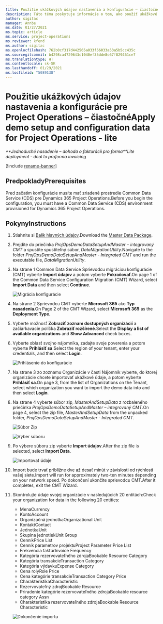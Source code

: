 ```yaml
---
title: Použitie ukážkových údajov nastavenia a konfigurácie – čiastočné
description: Táto téma poskytuje informácie o tom, ako použiť ukážkové údaje nastavenia a konfigurácie pre Project Operations.
author: sigitac
manager: Annbe
ms.date: 01/27/2021
ms.topic: article
ms.service: project-operations
ms.reviewer: kfend
ms.author: sigitac
ms.openlocfilehash: 762b0cf317d442565a033f56033a53a5b5cc435c
ms.sourcegitcommit: b4298ca4729643c1040ef35dde8c67f829461ce7
ms.translationtype: HT
ms.contentlocale: sk-SK
ms.lasthandoff: 01/29/2021
ms.locfileid: "5089138"
---
```

# <a name="apply-demo-setup-and-configuration-data-for-project-operations---lite"></a><span data-ttu-id="0686d-103">Použitie ukážkových údajov nastavenia a konfigurácie pre Project Operations – čiastočné</span><span class="sxs-lookup"><span data-stu-id="0686d-103">Apply demo setup and configuration data for Project Operations - lite</span></span> 

<span data-ttu-id="0686d-104">_\*\*Jednoduché nasadenie – dohoda o fakturácii pro forma_</span><span class="sxs-lookup"><span data-stu-id="0686d-104">_\*\*Lite deployment - deal to proforma invoicing_</span></span>

[!include [rename-banner](~/includes/cc-data-platform-banner.md)]

## <a name="prerequisites"></a><span data-ttu-id="0686d-105">Predpoklady</span><span class="sxs-lookup"><span data-stu-id="0686d-105">Prerequisites</span></span>

<span data-ttu-id="0686d-106">Pred začatím konfigurácie musíte mať zriadené prostredie Common Data Service (CDS) pre Dynamics 365 Project Operations.</span><span class="sxs-lookup"><span data-stu-id="0686d-106">Before you begin the configuration, you must have a Common Data Service (CDS) environment provisioned for Dynamics 365 Project Operations.</span></span>


## <a name="instructions"></a><span data-ttu-id="0686d-107">Pokyny</span><span class="sxs-lookup"><span data-stu-id="0686d-107">Instructions</span></span>

1. <span data-ttu-id="0686d-108">Stiahnite si [Balík hlavných údajov](https://download.microsoft.com/download/3/4/1/341bf279-a64f-4baa-af31-ce624859b518/ProjOpsSampleSetupData%20-%20CE%20only%20CMT.zip).</span><span class="sxs-lookup"><span data-stu-id="0686d-108">Download the [Master Data Package](https://download.microsoft.com/download/3/4/1/341bf279-a64f-4baa-af31-ce624859b518/ProjOpsSampleSetupData%20-%20CE%20only%20CMT.zip).</span></span> 
2. <span data-ttu-id="0686d-109">Prejdite do priečinka *ProjOpsDemoDataSetupAndMaster – integrovaný CMT* a spustite spustiteľný súbor, *DataMigrationUtility*.</span><span class="sxs-lookup"><span data-stu-id="0686d-109">Navigate to the folder *ProjOpsDemoDataSetupAndMaster - Integrated CMT* and run the executable file, *DataMigrationUtility*.</span></span>
3. <span data-ttu-id="0686d-110">Na strane 1 Common Data Service Sprievodcu migráciou konfigurácie (CMT) vyberte **Import údajov** a potom vyberte **Pokračovať**.</span><span class="sxs-lookup"><span data-stu-id="0686d-110">On page 1 of the Common Data Service Configuration Migration (CMT) Wizard, select **Import Data** and then select **Continue**.</span></span>

    ![Migrácia konfigurácie](./media/1ConfigurationMigration.png)

4. <span data-ttu-id="0686d-112">Na strane 2 Sprievodcu CMT vyberte **Microsoft 365** ako **Typ nasadenia**.</span><span class="sxs-lookup"><span data-stu-id="0686d-112">On Page 2 of the CMT Wizard, select **Microsoft 365** as the **Deployment Type**.</span></span>
5. <span data-ttu-id="0686d-113">Vyberte možnosť **Zobraziť zoznam dostupných organizácií** a začiarkavacie políčka **Zobraziť rozšírené**.</span><span class="sxs-lookup"><span data-stu-id="0686d-113">Select the **Display a list of available organizations** and **Show Advanced** check boxes.</span></span>
6. <span data-ttu-id="0686d-114">Vyberte oblasť svojho nájomníka, zadajte svoje poverenia a potom vyberte **Prihlásiť sa**.</span><span class="sxs-lookup"><span data-stu-id="0686d-114">Select the region of your tenant, enter your credentials, and then select **Login**.</span></span>

   ![Prihlásenie do konfigurácie](./media/2ConfigurationSignin.png)

7. <span data-ttu-id="0686d-116">Na strane 3 zo zoznamu Organizácie v časti Nájomník vyberte, do ktorej organizácie chcete importovať ukážkové údaje, a potom vyberte **Prihlásiť sa**.</span><span class="sxs-lookup"><span data-stu-id="0686d-116">On page 3, from the list of Organizations on the Tenant, select which organization you want to import the demo data into and then select **Login**.</span></span>
8. <span data-ttu-id="0686d-117">Na strane 4 vyberte súbor zip, *MasterAndSetupData* z rozbaleného priečinka *ProjOpsDemoDataSetupAndMaster – integrovaný CMT*.</span><span class="sxs-lookup"><span data-stu-id="0686d-117">On page 4, select the zip file, *MasterAndSetupData* from the unpacked folder, *ProjOpsDemoDataSetupAndMaster - Integrated CMT*.</span></span>

   ![Súbor Zip](./media/3ZipFile.png)

   ![Výber súboru](./media/4SelectAFile.png)

9. <span data-ttu-id="0686d-120">Po výbere súboru zip vyberte **Import údajov**.</span><span class="sxs-lookup"><span data-stu-id="0686d-120">After the zip file is selected, select **Import Data**.</span></span>

   ![Importovať údaje](./media/5ImportData.png)

10. <span data-ttu-id="0686d-122">Import bude trvať približne dve až desať minút v závislosti od rýchlosti vašej siete.</span><span class="sxs-lookup"><span data-stu-id="0686d-122">Import will run for approximately two-ten minutes depending on your network speed.</span></span> <span data-ttu-id="0686d-123">Po dokončení ukončite sprievodcu CMT.</span><span class="sxs-lookup"><span data-stu-id="0686d-123">After it completes, exit the CMT Wizard.</span></span> 
11. <span data-ttu-id="0686d-124">Skontrolujte údaje svojej organizácie v nasledujúcich 20 entitách:</span><span class="sxs-lookup"><span data-stu-id="0686d-124">Check your organization for data in the following 20 entities:</span></span>

    -   <span data-ttu-id="0686d-125">Mena</span><span class="sxs-lookup"><span data-stu-id="0686d-125">Currency</span></span>
    -   <span data-ttu-id="0686d-126">Konto</span><span class="sxs-lookup"><span data-stu-id="0686d-126">Account</span></span>
    -   <span data-ttu-id="0686d-127">Organizačná jednotka</span><span class="sxs-lookup"><span data-stu-id="0686d-127">Organizational Unit</span></span>
    -   <span data-ttu-id="0686d-128">Kontakt</span><span class="sxs-lookup"><span data-stu-id="0686d-128">Contact</span></span>
    -   <span data-ttu-id="0686d-129">Jednotka</span><span class="sxs-lookup"><span data-stu-id="0686d-129">Unit</span></span>
    -   <span data-ttu-id="0686d-130">Skupina jednotiek</span><span class="sxs-lookup"><span data-stu-id="0686d-130">Unit Group</span></span>
    -   <span data-ttu-id="0686d-131">Cenník</span><span class="sxs-lookup"><span data-stu-id="0686d-131">Price List</span></span>
    -   <span data-ttu-id="0686d-132">Cenník parametrov projektu</span><span class="sxs-lookup"><span data-stu-id="0686d-132">Project Parameter Price List</span></span> 
    -   <span data-ttu-id="0686d-133">Frekvencia faktúr</span><span class="sxs-lookup"><span data-stu-id="0686d-133">Invoice Frequency</span></span>
    -   <span data-ttu-id="0686d-134">Kategória rezervovateľného zdroja</span><span class="sxs-lookup"><span data-stu-id="0686d-134">Bookable Resource Category</span></span>
    -   <span data-ttu-id="0686d-135">Kategória transakcie</span><span class="sxs-lookup"><span data-stu-id="0686d-135">Transaction Category</span></span>
    -   <span data-ttu-id="0686d-136">Kategória výdavku</span><span class="sxs-lookup"><span data-stu-id="0686d-136">Expense Category</span></span>
    -   <span data-ttu-id="0686d-137">Cena roly</span><span class="sxs-lookup"><span data-stu-id="0686d-137">Role Price</span></span>
    -   <span data-ttu-id="0686d-138">Cena kategórie transakcie</span><span class="sxs-lookup"><span data-stu-id="0686d-138">Transaction Category Price</span></span>
    -   <span data-ttu-id="0686d-139">Charakteristika</span><span class="sxs-lookup"><span data-stu-id="0686d-139">Characteristic</span></span>
    -   <span data-ttu-id="0686d-140">Rezervovateľný zdroj</span><span class="sxs-lookup"><span data-stu-id="0686d-140">Bookable Resource</span></span>
    -   <span data-ttu-id="0686d-141">Priradenie kategórie rezervovateľného zdroja</span><span class="sxs-lookup"><span data-stu-id="0686d-141">Bookable resource category Assn</span></span>
    -   <span data-ttu-id="0686d-142">Charakteristika rezervovateľného zdroja</span><span class="sxs-lookup"><span data-stu-id="0686d-142">Bookable Resource Characteristic</span></span>

    ![Dokončenie importu](./media/6CompleteImport.png)
